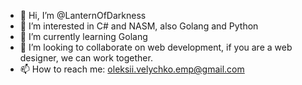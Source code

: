 - 👋 Hi, I’m @LanternOfDarkness
- 👀 I’m interested in C# and NASM, also Golang and Python
- 🌱 I’m currently learning Golang
- 💞️ I’m looking to collaborate on web development, if you are a web designer, we can work together.
- 📫 How to reach me: oleksii.velychko.emp@gmail.com

<!---
LanternOfDarkness/LanternOfDarkness is a ✨ special ✨ repository because its `README.md` (this file) appears on your GitHub profile.
You can click the Preview link to take a look at your changes.
--->
